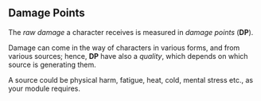 ## Damage Points

The *raw damage* a character receives is measured in *damage points* (**DP**).

Damage can come in the way of characters in various forms, and from various
sources; hence, **DP** have also a *quality*, which depends on which source
is generating them.

A source could be physical harm, fatigue, heat, cold, mental stress etc., as
your module requires. 
